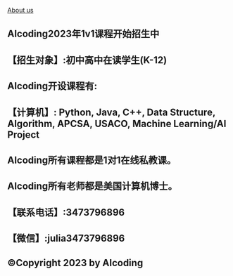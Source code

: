 [About us](about.md)

##  AIcoding2023年1v1课程开始招生中
## 【招生对象】:初中高中在读学生(K-12)

## AIcoding开设课程有:
## 【计算机】: Python, Java, C++, Data Structure, Algorithm, APCSA, USACO, Machine Learning/AI Project
## AIcoding所有课程都是1对1在线私教课。
## AIcoding所有老师都是美国计算机博士。


## 【联系电话】:3473796896
## 【微信】:julia3473796896
## ©Copyright 2023 by AIcoding